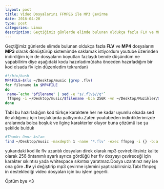 ```yaml
---
layout: post
title: Video Dosyalarını FFMPEG ile MP3 Çevirme
date: 2016-04-20
type: post
categories: Linux
description: Geçtiğimiz günlerde elimde bulunan oldukça fazla FLV ve MP4 dosyalarını MP3 olarak dönüştürüp
---
```


Geçtiğimiz günlerde elimde bulunan oldukça fazla **FLV** ve **MP4** dosyalarını **MP3** olarak dönüştürüp sistemimde saklamak istiyordum youtube üzerinden indirdiğim için de dosyaların boyutları fazlaydı bende düşündüm ne yapabilirim diye aşağıdaki kodu hazırladım(daha önceden hazırladığım bir kod olsada flv için düzenledim tekrardan)

```bash
#!/bin/bash
MP4FILE=$(ls ~/Desktop/music |grep .flv)
for filename in $MP4FILE
do
 name=`echo "$filename" | sed -e "s/.flv$//g"`
 ffmpeg -i ~/Desktop/music/$filename -b:a 256K -vn ~/Desktop/Muzikler/$name.mp3
done
```

Tabi bu hazırladığım kod türkçe karaktere her ne kadar uyumlu olsada sed ile aldığımız için boşluklarda patlıyordu.Zaten youtubeden indirdiklerimizde aralarında bolca boşluk ve ilginç karakterler oluyor buna çözümü ise şu şekilde bulduk

```bash
#Thanks Onur Aslan
find ~/Desktop/music -maxdepth 1 -name '*.flv' -exec ffmpeg -i {} -b:a 256K -vn {}.mp3 \;
```

yukarıdaki kod ile flv uzantılı dosyaları direk olarak mp3 çevirebilirsiniz kalite olarak 256 öntanımlı ayarlı ayrıca gördüğü her flv dosyayı çevireceği için karakter sıkıntısı yada whitespace sıkıntısı yaratmaz.Dosya uzantınız ney ise ona göre **.flv** yi değiştirip mp3 çevirme işlemini yaptırabilirsiniz.Tabi ffmpeg in desteklediği video dosyaları için bu işlem geçerli.

Öptüm bye <3
